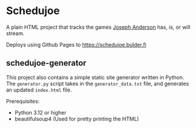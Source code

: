 # Schedujoe

A plain HTML project that tracks the games [Joseph Anderson](https://www.twitch.tv/andersonjph/) has, is, or will stream.

Deploys using Github Pages to https://schedujoe.bulder.fi

## schedujoe-generator

This project also contains a simple static site generator written in Python.
The `generator.py` script takes in the `generator_data.txt` file, and generates an updated `index.html` file.

Prerequisites:
* Python 3.12 or higher
* beautifulsoup4 (Used for pretty printing the HTML)